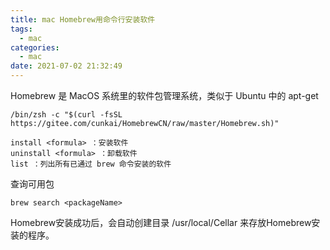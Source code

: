 ```yaml
---
title: mac Homebrew用命令行安装软件
tags:
  - mac
categories:
  - mac
date: 2021-07-02 21:32:49
---
```


Homebrew 是 MacOS 系统里的软件包管理系统，类似于 Ubuntu 中的 apt-get

```
/bin/zsh -c "$(curl -fsSL https://gitee.com/cunkai/HomebrewCN/raw/master/Homebrew.sh)"
```

```
install <formula> ：安装软件
uninstall <formula> ：卸载软件 
list ：列出所有已通过 brew 命令安装的软件
```

查询可用包

```
brew search <packageName>
```

Homebrew安装成功后，会自动创建目录 /usr/local/Cellar 来存放Homebrew安装的程序。
